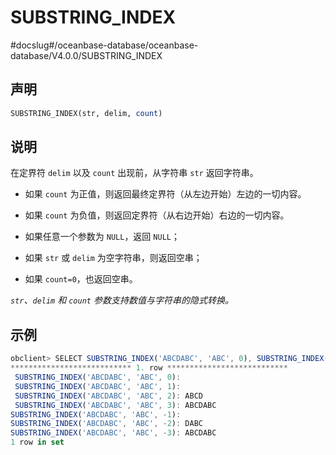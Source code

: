 SUBSTRING_INDEX 
====================================
#docslug#/oceanbase-database/oceanbase-database/V4.0.0/SUBSTRING_INDEX


声明 
-----------------------

```sql
SUBSTRING_INDEX(str, delim, count)
```



说明 
-----------------------

在定界符 `delim` 以及 `count` 出现前，从字符串 `str` 返回字符串。

* 如果 `count` 为正值，则返回最终定界符（从左边开始）左边的一切内容。

  

* 如果 `count` 为负值，则返回定界符（从右边开始）右边的一切内容。

  

* 如果任意一个参数为 `NULL`，返回 `NULL`；

  

* 如果 `str` 或 `delim` 为空字符串，则返回空串；

  

* 如果 `count=0`，也返回空串。

  




*`str`、`delim` 和 `count` 参数支持数值与字符串的隐式转换。*

示例 
-----------------------

```javascript
obclient> SELECT SUBSTRING_INDEX('ABCDABC', 'ABC', 0), SUBSTRING_INDEX('ABCDABC', 'ABC', 1), SUBSTRING_INDEX('ABCDABC', 'ABC', 2), SUBSTRING_INDEX('ABCDABC', 'ABC', 3), SUBSTRING_INDEX('ABCDABC', 'ABC', -1), SUBSTRING_INDEX('ABCDABC', 'ABC', -2), SUBSTRING_INDEX('ABCDABC', 'ABC', -3)\G
*************************** 1. row ***************************
 SUBSTRING_INDEX('ABCDABC', 'ABC', 0):
 SUBSTRING_INDEX('ABCDABC', 'ABC', 1):
 SUBSTRING_INDEX('ABCDABC', 'ABC', 2): ABCD
 SUBSTRING_INDEX('ABCDABC', 'ABC', 3): ABCDABC
SUBSTRING_INDEX('ABCDABC', 'ABC', -1):
SUBSTRING_INDEX('ABCDABC', 'ABC', -2): DABC
SUBSTRING_INDEX('ABCDABC', 'ABC', -3): ABCDABC
1 row in set 
```


